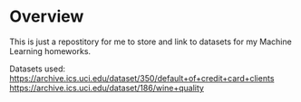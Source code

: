# Overview

This is just a repostitory for me to store and link to datasets for my Machine Learning homeworks.

Datasets used:
https://archive.ics.uci.edu/dataset/350/default+of+credit+card+clients
https://archive.ics.uci.edu/dataset/186/wine+quality

